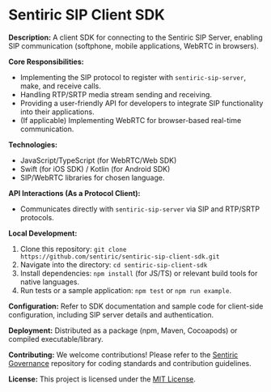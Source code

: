 # Sentiric SIP Client SDK

**Description:** A client SDK for connecting to the Sentiric SIP Server, enabling SIP communication (softphone, mobile applications, WebRTC in browsers).

**Core Responsibilities:**
*   Implementing the SIP protocol to register with `sentiric-sip-server`, make, and receive calls.
*   Handling RTP/SRTP media stream sending and receiving.
*   Providing a user-friendly API for developers to integrate SIP functionality into their applications.
*   (If applicable) Implementing WebRTC for browser-based real-time communication.

**Technologies:**
*   JavaScript/TypeScript (for WebRTC/Web SDK)
*   Swift (for iOS SDK) / Kotlin (for Android SDK)
*   SIP/WebRTC libraries for chosen language.

**API Interactions (As a Protocol Client):**
*   Communicates directly with `sentiric-sip-server` via SIP and RTP/SRTP protocols.

**Local Development:**
1.  Clone this repository: `git clone https://github.com/sentiric/sentiric-sip-client-sdk.git`
2.  Navigate into the directory: `cd sentiric-sip-client-sdk`
3.  Install dependencies: `npm install` (for JS/TS) or relevant build tools for native languages.
4.  Run tests or a sample application: `npm test` or `npm run example`.

**Configuration:**
Refer to SDK documentation and sample code for client-side configuration, including SIP server details and authentication.

**Deployment:**
Distributed as a package (npm, Maven, Cocoapods) or compiled executable/library.

**Contributing:**
We welcome contributions! Please refer to the [Sentiric Governance](https://github.com/sentiric/sentiric-governance) repository for coding standards and contribution guidelines.

**License:**
This project is licensed under the [MIT License](LICENSE).
